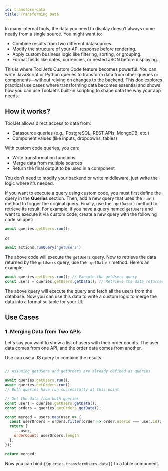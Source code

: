 ```yaml
---
id: transform-data
title: Transforming Data
---
```


In many internal tools, the data you need to display doesn’t always come neatly from a single source. You might want to:
- Combine results from two different datasources.
- Modify the structure of your API response before rendering.
- Apply custom business logic like filtering, sorting, or grouping.
- Format fields like dates, currencies, or nested JSON before displaying.

This is where ToolJet’s Custom Code feature becomes powerful. You can write JavaScript or Python queries to transform data from other queries or components—without relying on changes to the backend. This doc explores practical use cases where transforming data becomes essential and shows how you can use ToolJet’s built-in scripting to shape data the way your app needs.

## How it works?

ToolJet allows direct access to data from:
- Datasource queries (e.g., PostgreSQL, REST APIs, MongoDB, etc.)
- Component values (like inputs, dropdowns, tables)

With custom code queries, you can:
- Write transformation functions
- Merge data from multiple sources
- Return the final output to be used in a component

You don’t need to modify your backend or write middleware, just write the logic where it’s needed.

If you want to execute a query using custom code, you must first define the query in the **Queries** section. Then, add a new query that uses the `run()` method to trigger the original query. Finally, use the `.getData()` method to retrieve its result. For example, if you have a query named `getUsers` and want to execute it via custom code, create a new query with the following code snippet:

```js
await queries.getUsers.run();
```

or

```js
await actions.runQuery('getUsers') 
```

The above code will execute the `getUsers` query. Now to retrieve the data returned by the `getUsers` query, use the `.getData()` method. Here's an example:

```js title="Custom Code Query"
await queries.getUsers.run(); // Execute the getUsers query
const users = queries.getUsers.getData(); // Retrieve the data returned by the getUsers query
```
The above query will execute the query and fetch all the users from the database. Now you can use this data to write a custom logic to merge the data into a format suitable for your UI.

## Use Cases 

### 1. Merging Data from Two APIs

Let's say you want to show a list of users with their order counts. The user data comes from one API, and the order data comes from another.

Use can use a JS query to combine the results.

```js title="JS Query"

// Assuming getUSers and getOrders are already defined as queries
 
await queries.getUsers.run();
await queries.getOrders.run();
// Both queries have run successfully at this point

// Get the data from both queries
const users = queries.getUsers.getData();
const orders = queries.getOrders.getData();

const merged = users.map(user => {
  const userOrders = orders.filter(order => order.userId === user.id);
  return {
    ...user,
    orderCount: userOrders.length
  };
});

return merged;
```

Now you can bind `{{queries.transformUsers.data}}` to a table component. 

